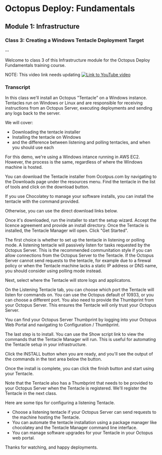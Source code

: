 # Octopus Deploy: Fundamentals
## Module 1: Infrastructure
### Class 3: Creating a Windows Tentacle Deployment Target

--

Welcome to class 3 of this Infrastructure module for the Octopus Deploy Fundamentals training course.

NOTE: This video link needs updating
[![Link to YouTube video](https://img.youtube.com/vi/HLpCodiH3Bc/0.jpg)](https://www.youtube.com/embed/HLpCodiH3Bc)

### Transcript

In this class we'll install an Octopus "Tentacle" on a Windows instance. Tentacles run on Windows or Linux and are responsible for receiving instructions from an Octopus Server, executing deployments and sending any logs back to the server.

We will cover:

- Downloading the tentacle installer
- Installing the tentacle on Windows
- and the difference between listening and polling tentacles, and when you should use each

For this demo, we're using a Windows intance running in AWS EC2. However, the process is the same, regardless of where the Windows machine is hosted.

You can download the Tentacle installer from Ocotpus.com by navigating to the Downloads page under the resources menu. Find the tentacle in the list of tools and click on the download button.

If you use Chocolatey to manage your software installs, you can install the tentacle with the command provided.

Otherwise, you can use the direct download links below.

Once it's downloaded, run the installer to start the setup wizard. Accept the licence agreement and provide an install directory. Once the Tentacle is installed, the Tentacle Manager will open. Click "Get Started".

The first choice is whether to set up the tentacle in listening or polling mode. A listening tentacle will passively listen for tasks requested by the Octopus Server. This is the recommended communitation style if you can allow connections from the Octopus Server to the Tentacle. If the Octopus Server cannot send requests to the tentacle, for example due to a firewal policy or when the Tentacle machine lacks a static IP address or DNS name, you should consider using polling mode instead.

Next, select where the Tentacle will store logs and applicatons.

On the Listening Tentacle tab, you can choose which port the Tentacle will listen for commands on. You can use the Octopus default of 10933, or you can choose a different port. You also need to provide the Thumbprint from your Octopus Server. This ensures the Tentacle will only trust your Octopus Server.

You can find your Octopus Server Thumbprint by logging into your Octopus Web Portal and navigating to Configuration / Thumbprint.

The last step is to install. You can use the Show script link to view the commands that the Tentacle Manager will run. This is useful for automating the Tentacle setup in your infrastructure.

Click the INSTALL button when you are ready, and you'll see the output of the commands in the text area below the button.

Once the install is complete, you can click the finish button and start using your Tentacle.

Note that the Tentacle also has a Thumbprint that needs to be provided to your Octopus Server when the Tentacle is registered. We'll register the Tentacle in the next class.

Here are some tips for configuring a listening Tentacle.

- Choose a listening tentacle if your Octopus Server can send requests to the machine hosting the Tentacle.
- You can automate the tentacle installation using a package manager like chocolatey and the Tentacle Manager command line interface.
- You can manage software upgrades for your Tentacle in your Octopus web portal.

Thanks for watching, and happy deployments.